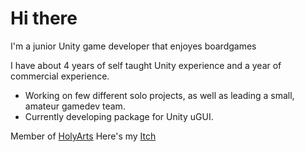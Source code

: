 # Hi there

I'm a junior Unity game developer that enjoyes boardgames 

I have about 4 years of self taught Unity experience and a year of commercial experience.

- Working on few different solo projects, as well as leading a small, amateur gamedev team.
- Currently developing package for Unity uGUI.

Member of [HolyArts](https://github.com/Holy-Arts)
Here's my [Itch](https://justlmax.itch.io/)
<!--
**JustllMax/JustllMax** is a ✨ _special_ ✨ repository because its `README.md` (this file) appears on your GitHub profile.

Here are some ideas to get you started:

- 🔭 I’m currently working on ...
- 🌱 I’m currently learning ...
- 👯 I’m looking to collaborate on ...
- 🤔 I’m looking for help with ...
- 💬 Ask me about ...
- 📫 How to reach me: ...
- 😄 Pronouns: ...
- ⚡ Fun fact: ...
-->
